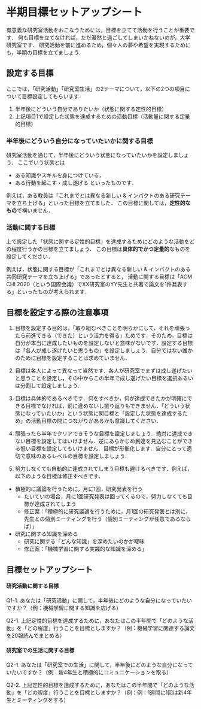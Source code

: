 # 半期目標セットアップシート

有意義な研究室活動をおこなうためには，目標を立てて活動を行うことが重要です．
何も目標を立てなければ，ただ漫然と過ごしてしまいかねないのが，大学研究室です．
研究活動を前に進めるため，個々人の夢や希望を実現するためにも，半期の目標を立てましょう．

## 設定する目標
ここでは，「研究活動」「研究室生活」の2テーマについて，以下の2つの項目について目標設定してもらいます．

1. 半年後にどういう自分でありたいか（状態に関する定性的目標）
2. 上記項目1で設定した状態を達成するための活動目標（活動量に関する定量的目標）


### 半年後にどういう自分になっていたいかに関する目標
研究室活動を通じて，半年後にどういう状態になっていたいかを設定しましょう．
ここでいう状態とは
* ある知識やスキルを身につけている，
* ある行動を起こす・成し遂げる
といったものです．

例えば，ある教員は「これまでとは異なる新しい & インパクトのある研究テーマを立ち上げる」といった目標を立てました．
この目標に関しては，**定性的なもの**で構いません．


### 活動に関する目標
上で設定した「状態に関する定性的目標」を達成するためにどのような活動をどの程度行うかの目標を立てましょう．
この目標は**具体的でかつ定量的**なものを設定してください．

例えば，状態に関する目標が「これまでとは異なる新しい & インパクトのある共同研究テーマを立ち上げる」であったとすると，
活動に関する目標は「ACM CHI 2020（という国際会議）でXX研究室のYY先生と共著で論文を1件発表する」といったものが考えられます．



## 目標を設定する際の注意事項
1. 目標を設定する目的は，「取り組むべきことを明らかにして，それを頑張ったら前進できる（できた）という活力を得る」ためです．そのため，目標は自分が本当に達成したいものを設定しないと意味がないです．設定する目標は「各人が成し遂げたいと思うもの」を設定しましょう．自分ではない誰かのために目標を設定することは求めていません．

2. 目標は各人によって異なって当然です．各人が研究室でまずは成し遂げたいと思うことを設定し，その中からこの半年で成し遂げたい目標を選択あるいは分割して設定しましょう．

3. 目標は具体的であるべきです．何をすべきか，何が達成できたかが明確にできる目標でなければ，前に進めないし振り返りもできません．「どういう状態になっていたいか」という状態に関目標と「設定した状態を達成するため」の活動目標の間につながりがあるかも意識してください．

4. 頑張ったら半年でクリアできそうな目標を設定しましょう．絶対に達成できない目標を設定してはいけません．逆にあらかじめ到達を見込むことができる低い目標を設定してもいけません．目標が形骸化します．自分にとって適切で意味のあるレベルの目標を設定しましょう．

5. 努力しなくても自動的に達成されてしまう目標も避けるべきです．例えば，以下のような目標は修正すべきです．
* 積極的に議論を行うために，月に1回，研究発表を行う
	* たいていの場合，月に1回研究発表は回ってくるので，努力しなくても目標が達成されてしまう
	* 修正案：「積極的に研究議論を行うために，月1回の研究発表とは別に，先生との個別ミーティングを行う（個別ミーティングが任意であるならば）」
* 研究に関する知識を深める
	* 研究に関する「どんな知識」を深めたいのかが曖昧
	* 修正案：「機械学習に関する実践的な知識を深める」


## 目標セットアップシート
#### 研究活動に関する目標
Q1-1. あなたは「研究活動」に関して，半年後にどのような自分になっていたいですか？（例：機械学習に関する知識を広げる）

Q2-1. 上記定性的目標を達成するために，あなたはこの半年間で「どのような活動」を「どの程度」行うことを目標としますか？（例：機械学習に関連する論文を20報読んでまとめる）

#### 研究室での生活に関する目標
Q2-1. あなたは「研究室での生活」に関して，半年後にどのような自分になっていたいですか？（例：新4年生と積極的にコミュニケーションを取る）

Q2-2. 上記定性的目標を達成するために，あなたはこの半年間で「どのような活動」を「どの程度」行うことを目標としますか？（例：例：1週間に1回は新4年生とミーティングをする）
